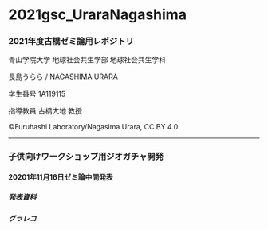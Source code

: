 # 2021gsc_UraraNagashima

### 2021年度古橋ゼミ論用レポジトリ

青山学院大学 地球社会共生学部 地球社会共生学科

長島うらら / NAGASHIMA URARA

学生番号 1A119115

指導教員 古橋大地 教授

©︎Furuhashi Laboratory/Nagasima Urara, CC BY 4.0
********
### 子供向けワークショップ用ジオガチャ開発

#### 20201年11月16日ゼミ論中間発表

##### 発表資料

##### グラレコ
